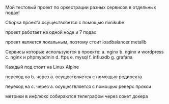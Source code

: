 Мой тестовый проект по оркестрации разных сервисов в отдельных подах!

Сборка проекта осуществляется с помощью minikube.

проект работает на одной ноде и 7 подах

проект является локальным, поэтому стоит loadbalancer metallb

Сервисы которые используются в проекте:
а. nginx
b. nginx и wordpress
c. nginx и phpmyadmin
d. ftps
e. mysql
f. influxdb
g. grafana

Каждый под стоит на Linux Alpine

переход на b. через a. осуществляется с помощью редиректа

переход на с. через a. осуществляется с помощью реверс прокси

метрики в инфлюкс собираются телеграфом через сокет докера
